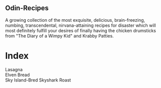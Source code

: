 ## Odin-Recipes

A growing collection of the most exquisite, delicious, brain-freezing, numbing, transcendental, nirvana-attaining recipes for disaster which will most definitely fulfill your desires of finally having the chicken drumsticks from "The Diary of a Wimpy Kid" and Krabby Patties.

# Index
Lasagna  
Elven Bread  
Sky Island-Bred Skyshark Roast  
